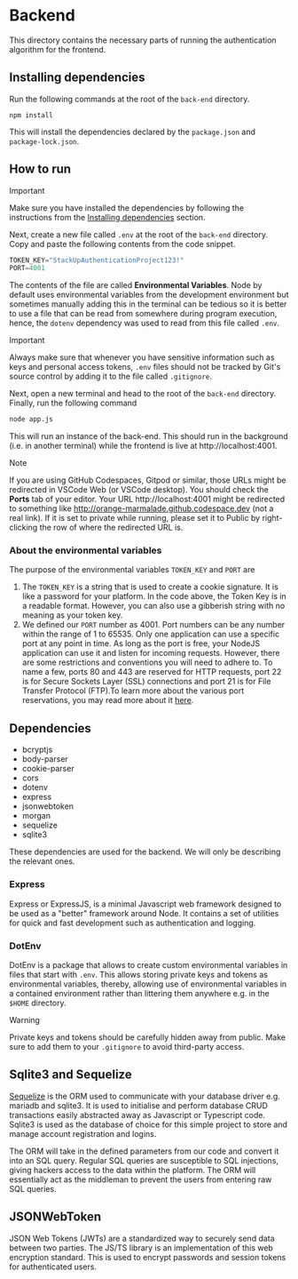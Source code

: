 # Backend

This directory contains the necessary parts of running the authentication algorithm for the frontend.

## Installing dependencies

Run the following commands at the root of the `back-end` directory. 

```
npm install
```

This will install the dependencies declared by the `package.json` and `package-lock.json`.

## How to run

> [!IMPORTANT]
> Make sure you have installed the dependencies by following the instructions from the [Installing dependencies](#installing-dependencies) section.

Next, create a new file called `.env` at the root of the `back-end` directory. Copy and paste the following contents from the code
snippet.

```js
TOKEN_KEY="StackUpAuthenticationProject123!"
PORT=4001
```

The contents of the file are called **Environmental Variables**. Node by default uses environmental variables from the development environment but sometimes manually adding this in the terminal can be
tedious so it is better to use a file that can be read from somewhere during program execution, hence, the `dotenv` dependency was used to read from this file called `.env`.

> [!IMPORTANT]
> Always make sure that whenever you have sensitive information such as keys and personal access tokens, `.env` files should not be tracked by Git's source control by adding it to the file called `.gitignore`.

Next, open a new terminal and head to the root of the `back-end` directory. Finally, run the following command

```bash
node app.js
```

This will run an instance of the back-end. This should run in the background (i.e. in another terminal) while
the frontend is live at http://localhost:4001.

> [!NOTE]
> If you are using GitHub Codespaces, Gitpod or similar, those URLs might be redirected in VSCode Web (or VSCode desktop). You should check the **Ports** tab of your editor. Your URL
http://localhost:4001 might be redirected to something like http://orange-marmalade.github.codespace.dev (not a real link). If it is set to private while running, please set it to
Public by right-clicking the row of where the redirected URL is.

### About the environmental variables

The purpose of the environmental variables `TOKEN_KEY` and `PORT` are

1. The `TOKEN_KEY` is a string that is used to create a cookie signature. It is like a password for your platform. In the code above, the Token Key is in a readable format. However, you can also use a gibberish string with no meaning as your token key.
2. We defined our `PORT` number as 4001. Port numbers can be any number within the range of 1 to 65535. Only one application can use a specific port at any point in time. As long as the port is free, your NodeJS application can use it and listen for incoming requests. However, there are some restrictions and conventions you will need to adhere to. To name a few, ports 80 and 443 are reserved for HTTP requests, port 22 is for Secure Sockets Layer (SSL) connections and port 21 is for File Transfer Protocol (FTP).To learn more about the various port reservations, you may read more about it [here](https://www.iana.org/assignments/service-names-port-numbers/service-names-port-numbers.xhtml).


## Dependencies

- bcryptjs 
- body-parser 
- cookie-parser
- cors 
- dotenv 
- express 
- jsonwebtoken 
- morgan 
- sequelize
- sqlite3

These dependencies are used for the backend. We will only be describing the relevant ones.

### Express

Express or ExpressJS, is a minimal Javascript web framework designed to be used as a "better" framework around Node.
It contains a set of utilities for quick and fast development such as authentication and logging.

### DotEnv

DotEnv is a package that allows to create custom environmental variables in files that start with `.env`. This allows storing private keys and tokens as environmental variables, thereby,
allowing use of environmental variables in a contained environment rather than littering them anywhere e.g. in the `$HOME` directory.

> [!WARNING]
> Private keys and tokens should be carefully hidden away from public. Make sure to add them to your `.gitignore` to avoid third-party access.

## Sqlite3 and Sequelize

[Sequelize](https://sequelize.org/docs/) is the ORM used to communicate with your database driver e.g. mariadb and sqlite3. It is used to initialise and perform database CRUD transactions easily
abstracted away as Javascript or Typescript code. Sqlite3 is used as the database of choice for this simple project to store and manage account registration and logins.

The ORM will take in the defined parameters from our code and convert it into an SQL query. Regular SQL queries are susceptible to SQL injections, giving hackers access to the data within the platform. The ORM will essentially act as the middleman to prevent the users from entering raw SQL queries.

## JSONWebToken

JSON Web Tokens (JWTs) are a standardized way to securely send data between two parties. The JS/TS library is an implementation of this web encryption standard. This is used to encrypt passwords and session tokens for authenticated users.